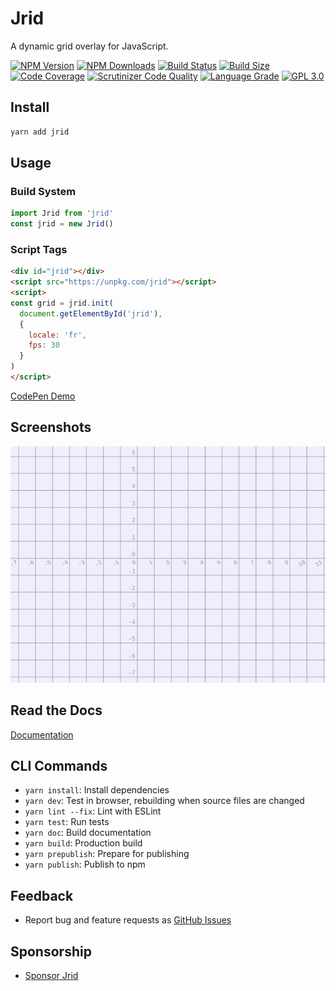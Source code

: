 # Jrid

A dynamic grid overlay for JavaScript.

[![NPM Version][npm-image]][npm-url]
[![NPM Downloads][downloads-image]][downloads-url]
[![Build Status][build-image]][build-url]
[![Build Size][size-image]][size-url]
[![Code Coverage][coverage-image]][coverage-url]
[![Scrutinizer Code Quality][scrutinizer-image]][scrutinizer-url]
[![Language Grade][lgtm-image]][lgtm-url]
[![GPL 3.0][license-image]](LICENSE)

## Install

```bash
yarn add jrid
```

## Usage

### Build System

```typescript
import Jrid from 'jrid'
const jrid = new Jrid()
```

### Script Tags

```html
<div id="jrid"></div>
<script src="https://unpkg.com/jrid"></script>
<script>
const grid = jrid.init(
  document.getElementById('jrid'),
  {
    locale: 'fr',
    fps: 30
  }
)
</script>
```

[CodePen Demo](https://codepen.io/acerix/pen/ZEyxZvM?editors=0011)

## Screenshots

![Screenshot of basic demo](./screenshot.png?raw=true "Screenshot of basic demo")

## Read the Docs

[Documentation](https://acerix.github.io/jrid/)

## CLI Commands

*   `yarn install`: Install dependencies
*   `yarn dev`: Test in browser, rebuilding when source files are changed
*   `yarn lint --fix`: Lint with ESLint
*   `yarn test`: Run tests
*   `yarn doc`: Build documentation
*   `yarn build`: Production build
*   `yarn prepublish`: Prepare for publishing
*   `yarn publish`: Publish to npm

## Feedback

* Report bug and feature requests as [GitHub Issues](https://github.com/acerix/jrid/issues)

## Sponsorship

* [Sponsor Jrid](https://github.com/sponsors/acerix)

[npm-image]: https://img.shields.io/npm/v/jrid.svg
[npm-url]: https://npmjs.org/package/jrid
[downloads-image]: https://img.shields.io/npm/dm/jrid.svg
[downloads-url]: https://npmjs.org/package/jrid
[build-image]: https://github.com/acerix/jrid/workflows/Test/badge.svg
[build-url]: https://github.com/acerix/jrid/actions?query=workflow%2ATest
[size-image]: https://badgen.net/bundlephobia/min/jrid
[size-url]: https://bundlephobia.com/result?p=jrid
[coverage-image]: https://scrutinizer-ci.com/g/acerix/jrid/badges/coverage.png?b=main
[coverage-url]: https://scrutinizer-ci.com/g/acerix/jrid/?branch=main
[scrutinizer-image]: https://scrutinizer-ci.com/g/acerix/jrid/badges/quality-score.png?b=main
[scrutinizer-url]: https://scrutinizer-ci.com/g/acerix/jrid/?branch=main
[lgtm-image]: https://img.shields.io/lgtm/alerts/g/acerix/jrid.svg
[lgtm-url]: https://lgtm.com/projects/g/acerix/jrid/
[license-image]: https://img.shields.io/npm/l/jrid.svg

